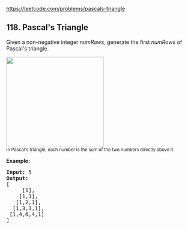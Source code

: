 https://leetcode.com/problems/pascals-triangle

## 118. Pascal's Triangle

<div><p>Given a non-negative integer <em>numRows</em>, generate the first <em>numRows</em> of Pascal's triangle.</p>
<p><img alt="" src="https://upload.wikimedia.org/wikipedia/commons/0/0d/PascalTriangleAnimated2.gif" style="height:240px; width:260px"/><br/>
<small>In Pascal's triangle, each number is the sum of the two numbers directly above it.</small></p>
<p><strong>Example:</strong></p>
<pre><strong>Input:</strong> 5
<strong>Output:</strong>
[
     [1],
    [1,1],
   [1,2,1],
  [1,3,3,1],
 [1,4,6,4,1]
]
</pre>
</div>
